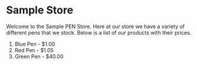 Sample Store
=======

Welcome to the Sample PEN Store.  Here at our store we have a variety of different pens that we stock.  Below is a list of our products with their prices.

1. Blue Pen - $1.00
2. Red Pen - $1.05
3. Green Pen - $40.00
